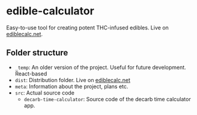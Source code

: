 # edible-calculator
Easy-to-use tool for creating potent THC-infused edibles. Live on [ediblecalc.net](http://www.ediblecalc.net).

## Folder structure
 - ```_temp```: An older version of the project. Useful for future development. React-based
 - ```dist```: Distribution folder. Live on [ediblecalc.net](http://www.ediblecalc.net)
 - ```meta```: Information about the project, plans etc.
 - ```src```: Actual source code
   - ```decarb-time-calculator```: Source code of the decarb time calculator app.

